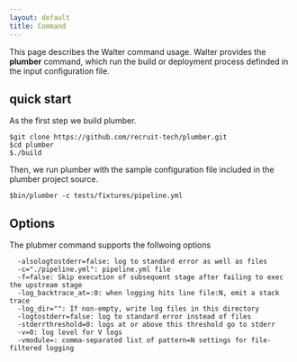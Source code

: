 ```yaml
---
layout: default
title: Command
---
```


This page describes the Walter command usage.
Walter provides the **plumber** command, which run the build or deployment process definded in the input configuration file.

quick start
-------------

As the first step we build plumber.

    $git clone https://github.com/recruit-tech/plumber.git
    $cd plumber
    $./build

Then, we run plumber with the sample configuration file included in the plumber project source.

    $bin/plumber -c tests/fixtures/pipeline.yml

Options
---------

The plubmer command supports the follwoing options

      -alsologtostderr=false: log to standard error as well as files
      -c="./pipeline.yml": pipeline.yml file
      -f=false: Skip execution of subsequent stage after failing to exec the upstream stage
      -log_backtrace_at=:0: when logging hits line file:N, emit a stack trace
      -log_dir="": If non-empty, write log files in this directory
      -logtostderr=false: log to standard error instead of files
      -stderrthreshold=0: logs at or above this threshold go to stderr
      -v=0: log level for V logs
      -vmodule=: comma-separated list of pattern=N settings for file-filtered logging

